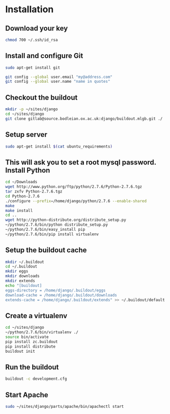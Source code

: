 Installation
============

Download your key
-----------------
```bash
chmod 700 ~/.ssh/id_rsa
```
Install and configure Git
-------------------------
```bash
sudo apt-get install git
```
```bash
git config --global user.email "my@address.com"
git config --global user.name "name in quotes"
```
Checkout the buildout
---------------------
```bash
mkdir -p ~/sites/django
cd ~/sites/django
git clone gitlab@source.bodleian.ox.ac.uk:django/buildout.mlgb.git ./
```
Setup server
------------

```bash
sudo apt-get install $(cat ubuntu_requirements)
```
This will ask you to set a root mysql password.
Install Python
--------------
```bash
cd ~/Downloads
wget http://www.python.org/ftp/python/2.7.6/Python-2.7.6.tgz
tar zxfv Python-2.7.6.tgz
cd Python-2.7.6
./configure --prefix=/home/django/python/2.7.6 --enable-shared
make
make install
cd ..
wget http://python-distribute.org/distribute_setup.py
~/python/2.7.6/bin/python distribute_setup.py
~/python/2.7.6/bin/easy_install pip
~/python/2.7.6/bin/pip install virtualenv
```
Setup the buildout cache
------------------------
```bash
mkdir ~/.buildout
cd ~/.buildout
mkdir eggs
mkdir downloads
mkdir extends
echo "[buildout]
eggs-directory = /home/django/.buildout/eggs
download-cache = /home/django/.buildout/downloads
extends-cache = /home/django/.buildout/extends" >> ~/.buildout/default.cfg
```
Create a virtualenv
-------------------
```bash
cd ~/sites/django
~/python/2.7.6/bin/virtualenv ./
source bin/activate
pip install zc.buildout
pip install distribute
buildout init
```
Run the buildout
----------------
```bash
buildout -c development.cfg
```
Start Apache
------------
```bash
sudo ~/sites/django/parts/apache/bin/apachectl start
```